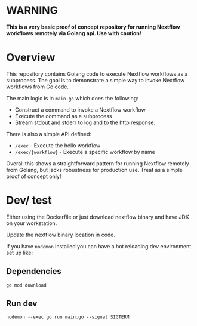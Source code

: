 <!-- Add warning that this is a VERY basic POC -->
# WARNING

**This is a very basic proof of concept repository for running Nextflow workflows remotely via Golang api. Use with caution!**


# Overview

This repository contains Golang code to execute Nextflow workflows as a subprocess. The goal is to demonstrate a simple way to invoke Nextflow workflows from Go code. 

The main logic is in `main.go` which does the following:

- Construct a command to invoke a Nextflow workflow 
- Execute the command as a subprocess
- Stream stdout and stderr to log and to the http response. 

There is also a simple API defined:

- `/exec` - Execute the hello workflow
- `/exec/{workflow}` - Execute a specific workflow by name

Overall this shows a straightforward pattern for running Nextflow remotely from Golang, but lacks robustness for production use. Treat as a simple proof of concept only!


# Dev/ test

Either using the Dockerfile or just download nextflow binary and have JDK on your workstation. 

Update the nextflow binary location in code. 

If you have `nodemon` installed you can have a hot reloading dev environment set up like: 

## Dependencies
```
go mod download
```

## Run dev
```
nodemon --exec go run main.go --signal SIGTERM
```